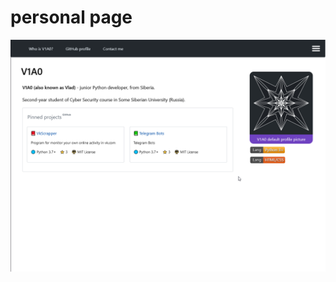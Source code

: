 # personal page

<img src="https://raw.githubusercontent.com/V1A0/HTML-Templates/master/screenshots/pp_p.png" alt="example-screenshot" style="float: left;" />
